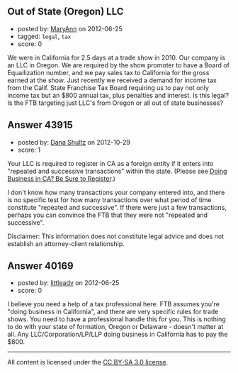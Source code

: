 ## Out of State (Oregon) LLC

- posted by: [MaryAnn](https://stackexchange.com/users/-1/18532-maryann) on 2012-06-25
- tagged: `legal`, `tax`
- score: 0

We were in California for 2.5 days at a trade show in 2010.  Our company is an LLC in Oregon.  We are required by the show promoter to have a Board of Equailization number, and we pay sales tax to California for the gross earned at the show.  Just recently we received a demand for income tax from the Calif. State Franchise Tax Board requiring us to pay not only income tax but an $800 annual tax, plus penalties and interest.  Is this legal? Is the FTB targeting just LLC's from Oregon or all out of state businesses?


## Answer 43915

- posted by: [Dana Shultz](https://stackexchange.com/users/-1/1841-dana-shultz) on 2012-10-29
- score: 1

<p>Your LLC is required to register in CA as a foreign entity if it enters into "repeated and successive transactions" within the state. (Please see <a href="http://danashultz.com/blog/2010/05/24/doing-business-in-ca-be-sure-to-register/" rel="nofollow">Doing Business in CA? Be Sure to Register</a>.)</p>

<p>I don't know how many transactions your company entered into, and there is no specific test for how many transactions over what period of time constitute "repeated and successive". If there were just a few transactions, perhaps you can convince the FTB that they were not "repeated and successive".</p>

<p>Disclaimer: This information does not constitute legal advice and does not establish an attorney-client relationship.</p>



## Answer 40169

- posted by: [littleadv](https://stackexchange.com/users/-1/13808-littleadv) on 2012-06-25
- score: 0

I believe you need a help of a tax professional here. FTB assumes you're "doing business in California", and there are very specific rules for trade shows. You need to have a professional handle this for you. This is nothing to do with your state of formation, Oregon or Delaware - doesn't matter at all. Any LLC/Corporation/LP/LLP doing business in California has to pay the $800.



---

All content is licensed under the [CC BY-SA 3.0 license](https://creativecommons.org/licenses/by-sa/3.0/).
